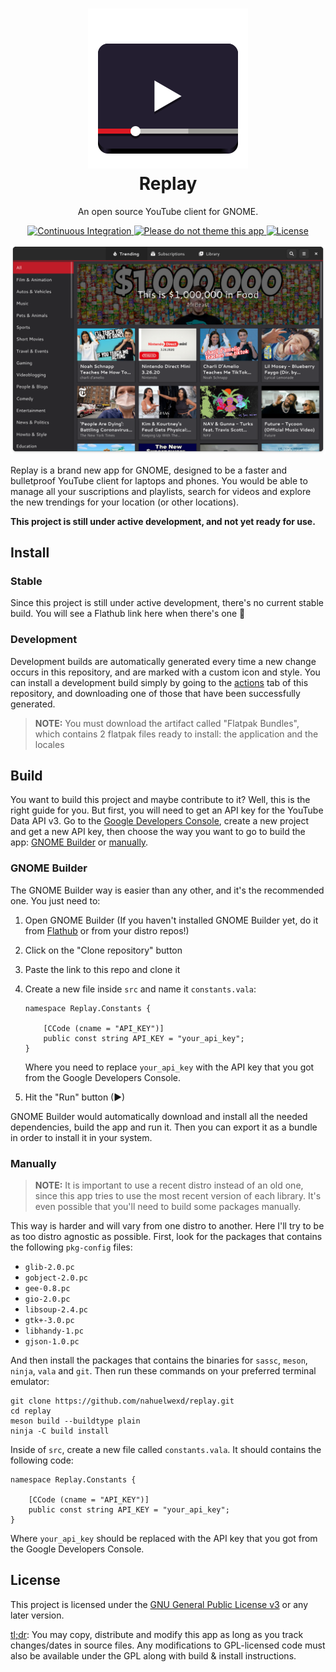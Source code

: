 <h1 align="center">
  <img src="data/icons/scalable/apps/com.github.nahuelwexd.Replay.svg"/>
  <br>
  Replay
</h1>
<p align="center">An open source YouTube client for GNOME.</p>
<p align="center">
  <a href="https://github.com/nahuelwexd/replay/actions">
    <img alt="Continuous Integration" src="https://github.com/nahuelwexd/replay/workflows/Continuous%20Integration/badge.svg"/>
  </a>
  <a href="https://stopthemingmy.app">
    <img alt="Please do not theme this app" src="https://stopthemingmy.app/badge.svg"/>
  </a>
  <a href="COPYING">
    <img alt="License" src="https://img.shields.io/github/license/nahuelwexd/replay?label=License&logo=gnu"/>
  </a>
<p>
<p align="center">
  <img alt="UI Concept" src="ui-concept.png"/>
</p>

Replay is a brand new app for GNOME, designed to be a faster and bulletproof YouTube client for
laptops and phones. You would be able to manage all your suscriptions and playlists, search for
videos and explore the new trendings for your location (or other locations).

**This project is still under active development, and not yet ready for use.**

## Install

### Stable

Since this project is still under active development, there's no current stable build. You will see
a Flathub link here when there's one 🙂️

### Development

Development builds are automatically generated every time a new change occurs in this repository,
and are marked with a custom icon and style. You can install a development build simply by going to
the [actions](https://github.com/nahuelwexd/replay/actions) tab of this repository, and downloading
one of those that have been successfully generated.

> **NOTE:** You must download the artifact called "Flatpak Bundles", which contains 2 flatpak files
ready to install: the application and the locales

## Build

You want to build this project and maybe contribute to it? Well, this is the right guide for you.
But first, you will need to get an API key for the YouTube Data API v3. Go to the
[Google Developers Console](https://console.console.developers.google.com), create a new project and
get a new API key, then choose the way you want to go to build the app:
[GNOME Builder](#gnome-builder) or [manually](#manually).

### GNOME Builder

The GNOME Builder way is easier than any other, and it's the recommended one. You just need to:

1. Open GNOME Builder (If you haven't installed GNOME Builder yet, do it from
   [Flathub](https://flathub.org/apps/details/org.gnome.Builder) or from your distro repos!)
2. Click on the "Clone repository" button
3. Paste the link to this repo and clone it
4. Create a new file inside `src` and name it `constants.vala`:

   ```vala
   namespace Replay.Constants {

       [CCode (cname = "API_KEY")]
       public const string API_KEY = "your_api_key";
   }
   ```

   Where you need to replace `your_api_key` with the API key that you got from the Google Developers
   Console.

5. Hit the "Run" button (▶)

GNOME Builder would automatically download and install all the needed dependencies, build the app
and run it. Then you can export it as a bundle in order to install it in your system.

### Manually

> **NOTE:** It is important to use a recent distro instead of an old one, since this app tries to
use the most recent version of each library. It's even possible that you'll need to build some
packages manually.

This way is harder and will vary from one distro to another. Here I'll try to be as too distro
agnostic as possible. First, look for the packages that contains the following `pkg-config` files:

- `glib-2.0.pc`
- `gobject-2.0.pc`
- `gee-0.8.pc`
- `gio-2.0.pc`
- `libsoup-2.4.pc`
- `gtk+-3.0.pc`
- `libhandy-1.pc`
- `gjson-1.0.pc`

And then install the packages that contains the binaries for `sassc`, `meson`, `ninja`, `vala` and
`git`. Then run these commands on your preferred terminal emulator:

```shell
git clone https://github.com/nahuelwexd/replay.git
cd replay
meson build --buildtype plain
ninja -C build install
```

Inside of `src`, create a new file called `constants.vala`. It should contains the following code:

```vala
namespace Replay.Constants {

    [CCode (cname = "API_KEY")]
    public const string API_KEY = "your_api_key";
}
```

Where `your_api_key` should be replaced with the API key that you got from the Google Developers
Console.

## License

This project is licensed under the [GNU General Public License v3](COPYING) or any later version.

[tl;dr](https://www.tldrlegal.com/l/gpl-3.0): You may copy, distribute and modify this app as long
as you track changes/dates in source files. Any modifications to GPL-licensed code must also be
available under the GPL along with build & install instructions.
